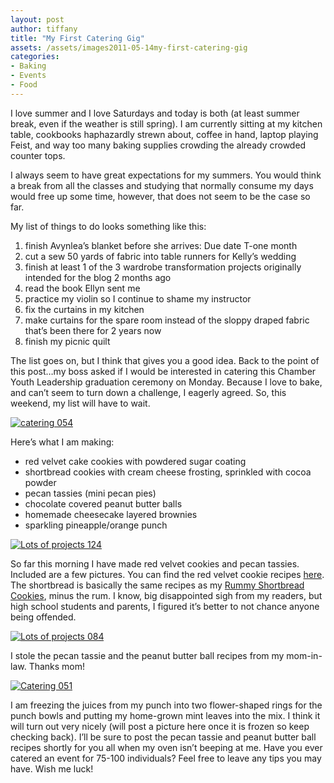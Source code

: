 ```yaml
---
layout: post
author: tiffany
title: "My First Catering Gig"
assets: /assets/images2011-05-14my-first-catering-gig
categories: 
- Baking
- Events
- Food
---
```


I love summer and I love Saturdays and today is both (at least summer break, even if the weather is still spring). I am currently sitting at my kitchen table, cookbooks haphazardly strewn about, coffee in hand, laptop playing Feist, and way too many baking supplies crowding the already crowded counter tops.

I always seem to have great expectations for my summers. You would think a break from all the classes and studying that normally consume my days would free up some time, however, that does not seem to be the case so far.

My list of things to do looks something like this:

1.  finish Avynlea’s blanket before she arrives: Due date T-one month
2.  cut a sew 50 yards of fabric into table runners for Kelly’s wedding
3.  finish at least 1 of the 3 wardrobe transformation projects originally intended for the blog 2 months ago
4.  read the book Ellyn sent me
5.  practice my violin so I continue to shame my instructor
6.  fix the curtains in my kitchen
7.  make curtains for the spare room instead of the sloppy draped fabric that’s been there for 2 years now
8.  finish my picnic quilt

The list goes on, but I think that gives you a good idea. Back to the point of this post…my boss asked if I would be interested in catering this Chamber Youth Leadership graduation ceremony on Monday. Because I love to bake, and can’t seem to turn down a challenge, I eagerly agreed. So, this weekend, my list will have to wait.

[![](jekyll_uploads/2011/05/catering-054-575x431.jpg "catering 054")](http://www.sweetpeonies.com/2011/05/my-first-catering-gig/catering-054/)

Here’s what I am making:

*   red velvet cake cookies with powdered sugar coating
*   shortbread cookies with cream cheese frosting, sprinkled with cocoa powder
*   pecan tassies (mini pecan pies)
*   chocolate covered peanut butter balls
*   homemade cheesecake layered brownies
*   sparkling pineapple/orange punch

[![](jekyll_uploads/2011/05/Lots-of-projects-1241-575x431.jpg "Lots of projects 124")](http://www.sweetpeonies.com/2011/05/my-first-catering-gig/lots-of-projects-124-2/)

So far this morning I have made red velvet cookies and pecan tassies. Included are a few pictures. You can find the red velvet cookie recipes [here](http://www.bakerella.com/easy-and-easier-valentine-treats/). The shortbread is basically the same recipes as my [Rummy Shortbread Cookies](http://www.sweetpeonies.com/2011/02/rummy-shortbread-cookies/ "Rummy Shortbread Cookies"), minus the rum. I know, big disappointed sigh from my readers, but high school students and parents, I figured it’s better to not chance anyone being offended.

[![](jekyll_uploads/2011/05/Lots-of-projects-084-575x431.jpg "Lots of projects 084")](http://www.sweetpeonies.com/2011/05/my-first-catering-gig/lots-of-projects-084/)

I stole the pecan tassie and the peanut butter ball recipes from my mom-in-law. Thanks mom!

[![](jekyll_uploads/2011/05/Catering-0511-575x431.jpg "Catering 051")](http://www.sweetpeonies.com/2011/05/my-first-catering-gig/catering-051-2/)

I am freezing the juices from my punch into two flower-shaped rings for the punch bowls and putting my home-grown mint leaves into the mix. I think it will turn out very nicely (will post a picture here once it is frozen so keep checking back). I’ll be sure to post the pecan tassie and peanut butter ball recipes shortly for you all when my oven isn’t beeping at me. Have you ever catered an event for 75-100 individuals? Feel free to leave any tips you may have. Wish me luck!